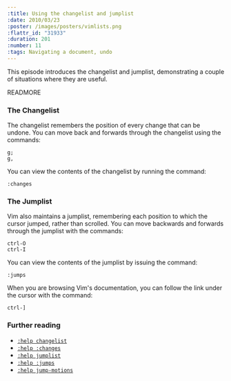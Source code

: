 ```yaml
--- 
:title: Using the changelist and jumplist
:date: 2010/03/23
:poster: /images/posters/vimlists.png
:flattr_id: "31933"
:duration: 201
:number: 11
:tags: Navigating a document, undo
---
```


This episode introduces the changelist and jumplist, demonstrating a couple of situations where they are useful. 


READMORE


### The Changelist

The changelist remembers the position of every change that can be undone. You can move back and forwards through the changelist using the commands:

    g;
    g,

You can view the contents of the changelist by running the command:

    :changes

### The Jumplist

Vim also maintains a jumplist, remembering each position to which the cursor jumped, rather than scrolled. You can move backwards and forwards through the jumplist with the commands:

    ctrl-O
    ctrl-I

You can view the contents of the jumplist by issuing the command:

    :jumps

When you are browsing Vim's documentation, you can follow the link under the cursor with the command:

    ctrl-]


### Further reading ###

* [`:help changelist`][changelist]
* [`:help :changes`][changes]
* [`:help jumplist`][jumplist]
* [`:help :jumps`][jumps]
* [`:help jump-motions`][jumpmotions]


[changelist]: http://vimdoc.sourceforge.net/htmldoc/motion.html#changelist
[changes]: http://vimdoc.sourceforge.net/htmldoc/motion.html#:changes
[jumplist]: http://vimdoc.sourceforge.net/htmldoc/motion.html#jumplist
[jumps]: http://vimdoc.sourceforge.net/htmldoc/motion.html#:jumps
[jumpmotions]: http://vimdoc.sourceforge.net/htmldoc/motion.html#jump-motions
